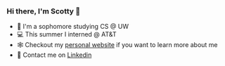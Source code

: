 ### Hi there, I'm Scotty 👋
* 🏫 I'm a sophomore studying CS @ UW
* 💻 This summer I interned @ AT&T
* 🕸 Checkout my [personal website](https://scottysingh.com) if you want to learn more about me
* 👔 Contact me on [Linkedin](https://www.linkedin.com/in/scottysingh)
